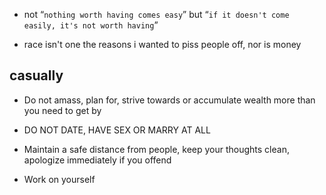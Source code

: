 - not “`nothing worth having comes easy`” but “`if it doesn't come easily, it's not worth having`” 

- race isn't one the reasons i wanted to piss people off, nor is money 

## casually

- Do not amass, plan for, strive towards or accumulate wealth more than you need to get by

- DO NOT DATE, HAVE SEX OR MARRY AT ALL

- Maintain a safe distance from people, keep your thoughts clean, apologize immediately if you offend

- Work on yourself